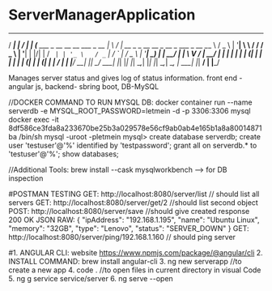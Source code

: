 # ServerManagerApplication
 _____                                         __  __
  / ____|                                       |  \/  |
 | (___     ___   _ __  __   __   ___   _ __    | \  / |   __ _   _ __     __ _    __ _    ___   _ __
  \___ \   / _ \ | '__| \ \ / /  / _ \ | '__|   | |\/| |  / _` | | '_ \   / _` |  / _` |  / _ \ | '__|
  ____) | |  __/ | |     \ V /  |  __/ | |      | |  | | | (_| | | | | | | (_| | | (_| | |  __/ | |
 |_____/   \___| |_|      \_/    \___| |_|      |_|  |_|  \__,_| |_| |_|  \__,_|  \__, |  \___| |_|
                                                                                   __/ |
                                                                                  |___/
                                                                                  
                                                                                  
                                                                                  
Manages server status and gives log of status information. front end - angular js, backend- sbring boot, DB-MySQL

//DOCKER COMMAND TO RUN MYSQL DB: docker container run --name serverdb -e MYSQL_ROOT_PASSWORD=letmein -d -p 3306:3306 mysql
docker exec -it 8df586ce3fda8a233670be25b3a029578e56cf9ab0ab4e165b1a8a80014871ba /bin/sh
mysql -uroot -pletmein
mysql> create database serverdb;
create user 'testuser'@'%' identified by 'testpassword';
grant all on serverdb.* to 'testuser'@'%';
show databases;

//Additional Tools: brew install --cask mysqlworkbench --> for DB inspection

#POSTMAN TESTING
GET: http://localhost:8080/server/list // should list all servers
GET: http://localhost:8080/server/get/2 //should list second object
POST: http://localhost:8080/server/save  //should give created response 200 OK
JSON RAW: {
            "ipAddress": "192.168.1.195",
            "name": "Ubuntu Linux",
            "memory": "32GB",
            "type": "Lenovo",
            "status": "SERVER_DOWN"
        }
 GET: http://localhost:8080/server/ping/192.168.1.160 // should ping server
 
 
#1. ANGULAR CLI: 
website https://www.npmjs.com/package/@angular/cli
2. INSTALL COMMAND: brew install angular-cli
3. ng new serverapp //to create a new app
4. code .  //to open files in current directory in visual Code
5. ng g service service/server
6. ng serve --open
